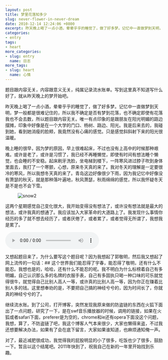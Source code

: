 ```yaml
---
layout: post
title: 梦里花落知多少
slug: never-flower-in-never-dream
date: 2010-12-14 12:24:06 +0800
excerpt: 昨天晚上喝了一点小酒，晕晕乎乎的睡觉了，做了好多梦。记忆中一直做梦到天明，梦一般都是很难记住的，所以我不确定是否有梦到花落，也不确定即使有花落我也不会去数，所以题目跟内容无关。唯一有点印象的是跟朋友在阳光明媚的路边摆摊，印象中好像是在一个大学的门口、杨树、路边、阳光。我是后来去的，我碰到她，看到她消瘦的脸颊，我竟然没有心痛的感觉。只是感觉斜斜射下来的阳光很温暖。
categories:
- entry
tags:
- heart
more_categories:
- slug: entry
  name: 日志
more_tags:
- slug: heart
  name: 心情
---
```


题目跟内容无关，内容跟意义无关，纯属记录流水账单。写到这里真不知道写什么好了，就从昨天晚上的梦开始吧。

昨天晚上喝了一点小酒，晕晕乎乎的睡觉了，做了好多梦。记忆中一直做梦到天明，梦一般都是很难记住的，所以我不确定是否有梦到花落，也不确定即使有花落我也不会去数，所以题目跟内容无关。唯一有点印象的是跟朋友在阳光明媚的路边摆摊，印象中好像是在一个大学的门口、杨树、路边、阳光。我是后来去的，我碰到她，看到她消瘦的脸颊，我竟然没有心痛的感觉。只是感觉斜斜射下来的阳光很温暖。


晚上睡的很早，因为梦的原因，早上很难起床，不过也没有上高中的时候那种艰难。或许是老了，或许是习惯了，我已经不再睡懒觉，即使有时间有想法睡个懒觉，也会睡的不安稳。起床刷牙洗脸，坐电梯到楼下，一阵寒风进过脖子吹到身体里面去，我打了一个寒颤，心想，原来冬天真的来了。我对冬天的理解是一定要很冷的寒风，所以我想冬天真的来了。青岛这边好像很少下雨，因为我记忆中好像没有萧瑟的秋天，就是那种落叶遍地，秋风萧瑟，秋雨绵绵的感觉，所以我怀疑冬天是不是也不会下雪。

<figure>
	<img src="{{ site.path.uploads }}2010/12/14/never-flower-in-never-dream/snow2.jpg" alt="snow2" />
</figure>

这两个星期感觉自己变化很大，我开始变得没有想法了，或许没有想法就是最大的想法，或许我真的想通了。我应该加入大家革命的大道路上了。我发现什么事情你经历的多了就不想去经历了，或者厌倦了，或者累了，或者觉得无所谓了，我想我是累了。

<audio controls="controls">
	<source src="{{ site.path.uploads }}2010/12/14/never-flower-in-never-dream/song-for-the-lord.mp3" type="audio/mpeg" />
	Your browser does not support the audio element.
</audio>

又想起题目来了，为什么要写这个题目呢？因为我想起了郭敬明，然后我又想起了网上流传的一句话：## 这个世界我们能忍得了宇春，能忍得了敬明，还有什么不能忍。我想也是的，哈哈，还有什么不能忍的呢。我不明白为什么标榜着自己有多明媚，自己认识那么多的名牌的衣服手表，自己有多固执只喝一种口味的可乐就觉得很牛，就觉得自己比别人高人一等，或许真的比别人高一等，因为你正在赚着比别人多的钱。这里想奉劝的是，不要把自己搞的神经兮兮的，因为时间长了，你就真的神经兮兮的了。

继续流水账。到了公司，打开博客，突然发现我原来做的防盗链的东西在火狐下面出了一点问题，研究了一下，是在swf音乐播放器的时候，调用的链接，如果在火狐或者safari下面，preferer是为空的，chrome和ie还有opera下面没这个问题，我想，算了，不防盗链了吧，我这个博客人气本来很少，大家也懒得来盗，不过我还想要解决办法，如果有了会在底下留言，大家如果谁知道，也麻烦通知俺一声。

对了，最近减肥很成功，我觉得我的屁股明显的小了很多，吃饭也少了很多，鼓励一下。暂且以这个结尾吧。2011年快到了，祝我自己在新的一年里开始找到乐趣。
